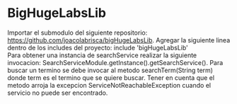 # BigHugeLabsLib

Importar el submodulo del siguiente repositorio: https://github.com/joacolabrisca/bigHugeLabsLib.
Agregar la siguiente linea dentro de los includes del proyecto: include 'bigHugeLabsLib'  
Para obtener una instancia de searchService realizar la siguiente invocacion: SearchServiceModule.getInstance().getSearchService().
Para buscar un termino se debe invocar al metodo searchTerm(String term) donde term es el termino que se quiere buscar. Tener en cuenta que el metodo arroja la excepcion ServiceNotReachableException cuando el servicio no puede ser encontrado.
